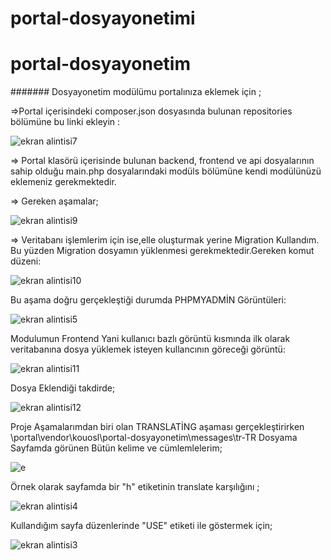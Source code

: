 # portal-dosyayonetimi
# portal-dosyayonetim



####### Dosyayonetim modülümu portalınıza eklemek için ;

=>Portal içerisindeki composer.json dosyasında bulunan repositories bölümüne bu linki  ekleyin :

![ekran alintisi7](https://user-images.githubusercontent.com/45860464/50736786-b2147400-11d2-11e9-85eb-3f741d0b2f70.PNG)


=> Portal klasörü içerisinde bulunan backend, frontend ve api dosyalarının sahip olduğu main.php dosyalarındaki modüls bölümüne kendi modülünüzü eklemeniz gerekmektedir.



=> Gereken aşamalar;

![ekran alintisi9](https://user-images.githubusercontent.com/45860464/50736829-69a98600-11d3-11e9-9018-52e478ebb292.PNG)


 => Veritabanı işlemlerim için ise,elle oluşturmak yerine Migration Kullandım. Bu yüzden Migration dosyamın yüklenmesi gerekmektedir.Gereken komut düzeni:
 
 ![ekran alintisi10](https://user-images.githubusercontent.com/45860464/50736898-ef2d3600-11d3-11e9-861b-70eae751160d.PNG)


Bu aşama doğru gerçekleştiği durumda PHPMYADMİN Görüntüleri:

![ekran alintisi5](https://user-images.githubusercontent.com/45860464/50736912-1a178a00-11d4-11e9-93fd-a1d6172e0cff.PNG)


Modulumun Frontend Yani kullanıcı bazlı görüntü kısmında ilk olarak veritabanına dosya yüklemek isteyen kullancının göreceği görüntü:

![ekran alintisi11](https://user-images.githubusercontent.com/45860464/50736933-6e226e80-11d4-11e9-8d98-76eb0c4e9951.PNG)
  
  
  Dosya Eklendiği takdirde;
  
  ![ekran alintisi12](https://user-images.githubusercontent.com/45860464/50736958-b8a3eb00-11d4-11e9-8200-5ad7476aa4ff.PNG)



Proje Aşamalarımdan biri olan TRANSLATİNG aşaması gerçekleştirirken \portal\vendor\kouosl\portal-dosyayonetim\messages\tr-TR
Dosyama Sayfamda görünen Bütün kelime ve cümlemlelerim;

![e](https://user-images.githubusercontent.com/45860464/50736978-205a3600-11d5-11e9-9353-baf73615705d.PNG)

Örnek olarak sayfamda bir "h" etiketinin translate karşılığını ;

![ekran alintisi4](https://user-images.githubusercontent.com/45860464/50737002-5c8d9680-11d5-11e9-8576-f1713e1c29d7.PNG)

Kullandığım sayfa düzenlerinde "USE" etiketi ile göstermek için;



![ekran alintisi3](https://user-images.githubusercontent.com/45860464/50737023-bc843d00-11d5-11e9-9631-1824f1a6493b.PNG)

